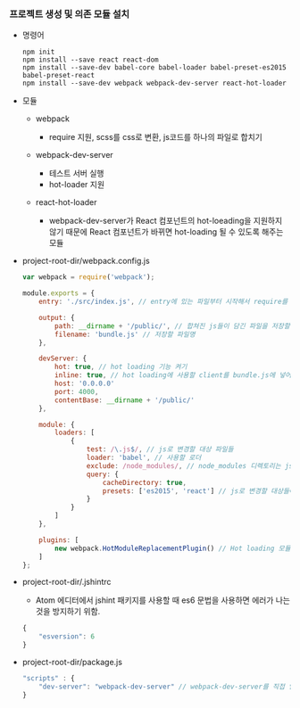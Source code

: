 ### 프로젝트 생성 및 의존 모듈 설치
- 명령어
	```cli
	npm init
	npm install --save react react-dom
	npm install --save-dev babel-core babel-loader babel-preset-es2015 babel-preset-react
	npm install --save-dev webpack webpack-dev-server react-hot-loader
	```

- 모듈
	- webpack
		- require 지원, scss를 css로 변환, js코드를 하나의 파일로 합치기

	- webpack-dev-server
		- 테스트 서버 실행
		- hot-loader 지원
		
	- react-hot-loader
		- webpack-dev-server가 React 컴포넌트의 hot-loeading을 지원하지 않기 때문에 React 컴포넌트가 바뀌면 hot-loading 될 수 있도록 해주는 모듈
		
- project-root-dir/webpack.config.js
	```javascript
	var webpack = require('webpack');

	module.exports = {
		entry: './src/index.js', // entry에 있는 파일부터 시작해서 require를 통해 타고타고 들어가서 모든 파일들을 불러오는 시작경로

		output: {
			path: __dirname + '/public/', // 합쳐진 js들이 담긴 파일을 저장할 디렉토리(프로젝트-root/public/)
			filename: 'bundle.js' // 저장할 파일명
		},

		devServer: {
			hot: true, // hot loading 기능 켜기
			inline: true, // hot loading에 사용할 client를 bundle.js에 넣어준다. 뭔 뜻임..?
			host: '0.0.0.0'
			port: 4000, 
			contentBase: __dirname + '/public/'
		},

		module: {
			loaders: [
				{
					test: /\.js$/, // js로 변경할 대상 파일들
					loader: 'babel', // 사용할 로더
					exclude: /node_modules/, // node_modules 디렉토리는 js로만 이루어져있고 양이 많기 때문에 제외시킴.
					query: {
						cacheDirectory: true,
						presets: ['es2015', 'react'] // js로 변경할 대상들에 대한 프리셋
					}
				}
			]
		},

		plugins: [
			new webpack.HotModuleReplacementPlugin() // Hot loading 모듈
		]
	};
	```

- project-root-dir/.jshintrc
	- Atom 에디터에서 jshint 패키지를 사용할 때 es6 문법을 사용하면 에러가 나는 것을 방지하기 위함.
	```javascript
	{
		"esversion": 6
	}
	```

- project-root-dir/package.js
	```javascript
	"scripts" : {
		"dev-server": "webpack-dev-server" // webpack-dev-server를 직접 입력해서 실행하지 않는 이유는 만약, 프로젝트 루트 디렉토리가 아니라 src디렉토리 같은 곳에서 실행했을 때 이상하게 동작하기 떄문. 테스트 서버는 프로젝트 루트 디렉토리에서 실행되어야 webpack.config.js를 읽을 수 있다. 실행 스크립트로 테스트 서버를 실행하면 루트 디렉토리 기준으로 실행되기 때문에 정상 동작.
	}
	```
